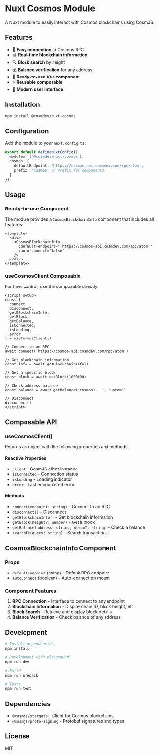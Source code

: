 # Nuxt Cosmos Module

A Nuxt module to easily interact with Cosmos blockchains using CosmJS.

## Features

- 🔌 **Easy connection** to Cosmos RPC
- 📊 **Real-time blockchain information**
- 🔍 **Block search** by height
- 💰 **Balance verification** for any address
- 🧩 **Ready-to-use Vue component**
- ⚡ **Reusable composable**
- 🎨 **Modern user interface**

## Installation

```bash
npm install @cosmdev/nuxt-cosmos
```

## Configuration

Add the module to your `nuxt.config.ts`:

```typescript
export default defineNuxtConfig({
  modules: ['@cosmdev/nuxt-cosmos'],
  cosmos: {
    defaultEndpoint: 'https://cosmos-api.cosmdev.com/rpc/atom',
    prefix: 'Cosmos' // Prefix for components
  }
})
```

## Usage

### Ready-to-use Component

The module provides a `CosmosBlockchainInfo` component that includes all features:

```vue
<template>
  <div>
    <CosmosBlockchainInfo 
      :default-endpoint="'https://cosmos-api.cosmdev.com/rpc/atom'"
      :auto-connect="false"
    />
  </div>
</template>
```

### useCosmosClient Composable

For finer control, use the composable directly:

```vue
<script setup>
const { 
  connect, 
  disconnect, 
  getBlockchainInfo, 
  getBlock, 
  getBalance,
  isConnected,
  isLoading,
  error 
} = useCosmosClient()

// Connect to an RPC
await connect('https://cosmos-api.cosmdev.com/rpc/atom')

// Get blockchain information
const info = await getBlockchainInfo()

// Get a specific block
const block = await getBlock(1000000)

// Check address balance
const balance = await getBalance('cosmos1...', 'uatom')

// Disconnect
disconnect()
</script>
```

## Composable API

### useCosmosClient()

Returns an object with the following properties and methods:

#### Reactive Properties
- `client` - CosmJS client instance
- `isConnected` - Connection status
- `isLoading` - Loading indicator
- `error` - Last encountered error

#### Methods
- `connect(endpoint: string)` - Connect to an RPC
- `disconnect()` - Disconnect
- `getBlockchainInfo()` - Get blockchain information
- `getBlock(height?: number)` - Get a block
- `getBalance(address: string, denom?: string)` - Check a balance
- `searchTx(query: string)` - Search transactions

## CosmosBlockchainInfo Component

### Props

- `defaultEndpoint` (string) - Default RPC endpoint
- `autoConnect` (boolean) - Auto-connect on mount

### Component Features

1. **RPC Connection** - Interface to connect to any endpoint
2. **Blockchain Information** - Display chain ID, block height, etc.
3. **Block Search** - Retrieve and display block details
4. **Balance Verification** - Check balance of any address

## Development

```bash
# Install dependencies
npm install

# Development with playground
npm run dev

# Build
npm run prepack

# Tests
npm run test
```

## Dependencies

- `@cosmjs/stargate` - Client for Cosmos blockchains
- `@cosmjs/proto-signing` - Protobuf signatures and types

## License

MIT

